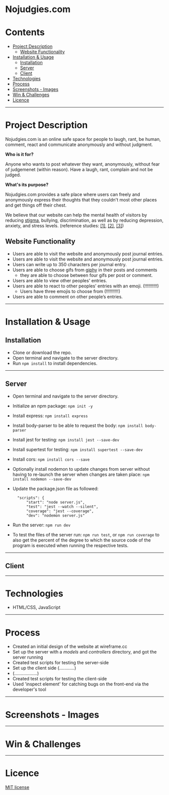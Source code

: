 # Nojudgies.com


Contents
=======================
* [Project Description](#project-description)
    * [Website Functionality](#website-functionality)
* [Installation & Usage](#installation--usage)
    * [Installation](#installation)
    * [Server](#server)
    * [Client](#client)
* [Technologies](#technologies)
* [Process](#process)
* [Screenshots - Images](#screenshots---images)
* [Win & Challenges](#win--challenges)
* [Licence](#licence)


--------

# Project Description

Nojudgies.com is an online safe space for people to laugh, rant, be human, comment, react and communicate anonymously and without judgment.

**Who is it for?**

Anyone who wants to post whatever they want, anonymously, without fear of judgemenet (within reason). Have a laugh, rant, complain and not be judged.

**What's its purpose?**

Nojudgies.com provides a safe place where users can freely and anonymously express their thoughts that they couldn't most other places and get things off their chest.

We believe that our website can help the mental health of visitors by reducing [stigma](https://www.ccmhrsb.org/stop-the-judgement), bullying, discrimination, as well as by reducing depression, anxiety, and stress levels. (reference studies: [[1]](https://www.ccmhrsb.org/stop-the-judgement), [[2]](https://www.mentalhelp.net/depression/judgmental-thinking-and-anxiety/), [[3]](https://www.ncbi.nlm.nih.gov/pmc/articles/PMC3532328/))

## Website Functionality

* Users are able to visit the website and anonymously post journal entries.
* Users are able to visit the website and anonymously post journal entries.
* Users can write up to 350 characters per journal entry.
* Users are able to choose gifs from [giphy](https://developers.giphy.com/branch/master/docs/api/#quick-start-guide) in their posts and comments
    * they are able to choose between four gifs per post or comment.
* Users are able to view other peoples' entries.
* Users are able to react to other peoples’ entries with an emoji. (!!!!!!!!!!)
    * Users have three emojis to choose from (!!!!!!!!!!)
* Users are able to comment on other people’s entries.


-----

# Installation & Usage

## Installation

* Clone or download the repo.
* Open terminal and navigate to the server directory.
* Run `npm install` to install dependencies.

--------

## Server

* Open terminal and navigate to the server directory.
* Initialize an npm package: `npm init -y`
* Install express: `npm install express`
* Install body-parser to be able to request the body: `npm install body-parser`
* Install jest for testing: `npm install jest --save-dev`
* Install supertest for testing: `npm install supertest --save-dev`
* Install cors: `npm install cors --save`
* Optionally install nodemon to update changes from server without having to re-launch the server when changes are taken place: `npm install nodemon --save-dev`
* Update the package.json file as followed: 

        "scripts": {
            "start": "node server.js",
            "test": "jest --watch --silent",
            "coverage": "jest --coverage",
            "dev": "nodemon server.js"

* Run the server: `npm run dev`            
* To test the files of the server run: `npm run test`, or `npm run coverage` to also get the percent of the degree to which the source code of the program is executed when running the respective tests.

--------

## Client

--------

# Technologies

* HTML/CSS, JavaScript

--------

# Process

* Created an initial design of the website at wireframe.cc
* Set up the server with a *models* and *controllers* directory, and got the server running
* Created test scripts for testing the server-side
* Set up the client side (............)
* (..................)
* Created test scripts for testing the client-side
* Used 'inspect element' for catching bugs on the front-end via the developer's tool

--------

# Screenshots - Images

--------

# Win & Challenges

--------

# Licence

[MIT license](https://opensource.org/licenses/mit-license.php)
